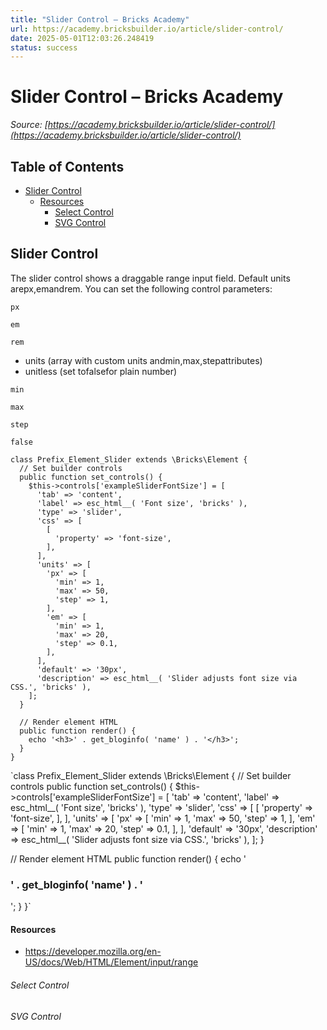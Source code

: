 ```yaml
---
title: "Slider Control – Bricks Academy"
url: https://academy.bricksbuilder.io/article/slider-control/
date: 2025-05-01T12:03:26.248419
status: success
---
```


# Slider Control – Bricks Academy

*Source: [https://academy.bricksbuilder.io/article/slider-control/](https://academy.bricksbuilder.io/article/slider-control/)*

## Table of Contents

- [Slider Control](#slider-control)
    - [Resources](#resources)
        - [Select Control](#select-control)
        - [SVG Control](#svg-control)

## Slider Control

The slider control shows a draggable range input field. Default units arepx,emandrem. You can set the following control parameters:

`px`

`em`

`rem`

- units (array with custom units andmin,max,stepattributes)
- unitless (set tofalsefor plain number)

`min`

`max`

`step`

`false`

```
class Prefix_Element_Slider extends \Bricks\Element {
  // Set builder controls
  public function set_controls() {
    $this->controls['exampleSliderFontSize'] = [
      'tab' => 'content',
      'label' => esc_html__( 'Font size', 'bricks' ),
      'type' => 'slider',
      'css' => [
        [
          'property' => 'font-size',
        ],
      ],
      'units' => [
        'px' => [
          'min' => 1,
          'max' => 50,
          'step' => 1,
        ],
        'em' => [
          'min' => 1,
          'max' => 20,
          'step' => 0.1,
        ],
      ],
      'default' => '30px',
      'description' => esc_html__( 'Slider adjusts font size via CSS.', 'bricks' ),
    ];
  }

  // Render element HTML
  public function render() {
    echo '<h3>' . get_bloginfo( 'name' ) . '</h3>';
  }
}
```

`class Prefix_Element_Slider extends \Bricks\Element {
  // Set builder controls
  public function set_controls() {
    $this->controls['exampleSliderFontSize'] = [
      'tab' => 'content',
      'label' => esc_html__( 'Font size', 'bricks' ),
      'type' => 'slider',
      'css' => [
        [
          'property' => 'font-size',
        ],
      ],
      'units' => [
        'px' => [
          'min' => 1,
          'max' => 50,
          'step' => 1,
        ],
        'em' => [
          'min' => 1,
          'max' => 20,
          'step' => 0.1,
        ],
      ],
      'default' => '30px',
      'description' => esc_html__( 'Slider adjusts font size via CSS.', 'bricks' ),
    ];
  }

  // Render element HTML
  public function render() {
    echo '<h3>' . get_bloginfo( 'name' ) . '</h3>';
  }
}`

#### Resources

- https://developer.mozilla.org/en-US/docs/Web/HTML/Element/input/range

###### Select Control

###### SVG Control

